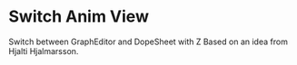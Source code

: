 # Switch Anim View

Switch between GraphEditor and DopeSheet with Z
Based on an idea from Hjalti Hjalmarsson.

